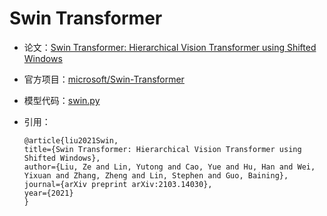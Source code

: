 # Swin Transformer
* 论文：[Swin Transformer: Hierarchical Vision Transformer using Shifted Windows](https://arxiv.org/abs/2103.14030)
* 官方项目：[microsoft/Swin-Transformer](https://github.com/microsoft/Swin-Transformer)
* 模型代码：[swin.py](../../../ppim/models/swin.py)

* 引用：

    ```
    @article{liu2021Swin,
    title={Swin Transformer: Hierarchical Vision Transformer using Shifted Windows},
    author={Liu, Ze and Lin, Yutong and Cao, Yue and Hu, Han and Wei, Yixuan and Zhang, Zheng and Lin, Stephen and Guo, Baining},
    journal={arXiv preprint arXiv:2103.14030},
    year={2021}
    }
    ```
